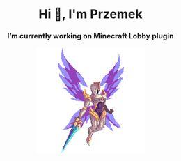 <h1 align="center">Hi 👋, I'm Przemek</h1>
<!--<h3 align="center">A passionate student of Information Technology</h3>-->

<h3 align="center"> I’m currently working on Minecraft Lobby plugin</h3>

<p align="center"><img align="center" src="./assets/kayle.gif" /></p>

<!-- <p align="center"><img align="center" src="https://github-readme-streak-stats.herokuapp.com/?user=botprzemek&" alt="botprzemek" /></p> -->

